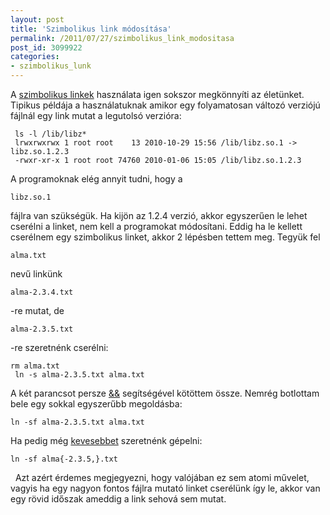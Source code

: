 ```yaml
---
layout: post
title: 'Szimbolikus link módosítása'
permalink: /2011/07/27/szimbolikus_link_modositasa
post_id: 3099922
categories: 
- szimbolikus_lunk
---
```


A 
[szimbolikus linkek](http://en.wikipedia.org/wiki/Symbolic_link) használata igen sokszor megkönnyíti az életünket. Tipikus példája a használatuknak amikor egy folyamatosan változó verziójú fájlnál egy link mutat a legutolsó verzióra: 
```
 ls -l /lib/libz*
 lrwxrwxrwx 1 root root    13 2010-10-29 15:56 /lib/libz.so.1 -> libz.so.1.2.3
 -rwxr-xr-x 1 root root 74760 2010-01-06 15:05 /lib/libz.so.1.2.3
``` 
A programoknak elég annyit tudni, hogy a 
```
libz.so.1
```
 fájlra van szükségük. Ha kijön az 1.2.4 verzió, akkor egyszerűen le lehet cserélni a linket, nem kell a programokat módosítani. 
Eddig ha le kellett cserélnem egy szimbolikus linket, akkor 2 lépésben tettem meg. Tegyük fel 
```
alma.txt
```
 nevű linkünk 
```
alma-2.3.4.txt
```
-re mutat, de 
```
alma-2.3.5.txt
```
-re szeretnénk cserélni: 
```
rm alma.txt
 ln -s alma-2.3.5.txt alma.txt
``` 
A két parancsot persze 
[&&](http://commandline.blog.hu/2010/02/06/bash_parancsok_egymas_utan) segítségével kötöttem össze. 
Nemrég botlottam bele egy sokkal egyszerűbb megoldásba: 
```
ln -sf alma-2.3.5.txt alma.txt
``` 
Ha pedig még 
[kevesebbet](http://commandline.blog.hu/2010/04/20/bash_zarojeles_kiegeszites) szeretnénk gépelni: 
```
ln -sf alma{-2.3.5,}.txt
``` 
  
Azt azért érdemes megjegyezni, hogy valójában ez sem atomi művelet, vagyis ha egy nagyon fontos fájlra mutató linket cserélünk így le, akkor van egy rövid időszak ameddig a link sehová sem mutat. 
  
 